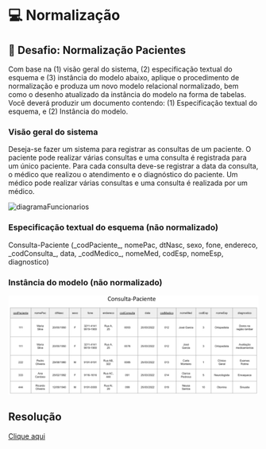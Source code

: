 # 💻 Normalização

## 📝 Desafio: Normalização Pacientes
Com base na (1) visão geral do sistema, (2) especificação textual do esquema e (3) instância do modelo abaixo, aplique o procedimento de normalização e produza um novo modelo relacional normalizado, bem como o desenho atualizado da instância do modelo na forma de tabelas. Você deverá produzir um documento contendo: (1) Especificação textual do esquema, e (2) Instância do modelo.

### Visão geral do sistema
Deseja-se fazer um sistema para registrar as consultas de um paciente. O paciente pode realizar várias consultas e uma consulta é registrada para um único paciente. Para cada consulta deve-se registrar a data da consulta, o médico que realizou o atendimento e o diagnóstico do paciente. Um médico pode realizar várias consultas e uma consulta é realizada por um médico.

![diagramaFuncionarios](diagramaFuncionarios.png)

### Especificação textual do esquema (não normalizado)
Consulta-Paciente (\_codPaciente\_, nomePac, dtNasc, sexo, fone, endereco,
\_codConsulta\_, data, \_codMedico\_, nomeMed, codEsp, nomeEsp, diagnostico)

### Instância do modelo (não normalizado)
![ddiagramaPaciente](diagramaPaciente.png)

## Resolução
[Clique aqui](solucao_desafioNormalizacao.pdf)